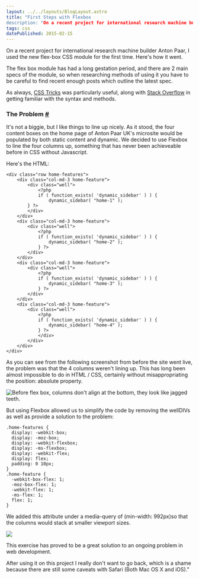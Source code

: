 ```yaml
---
layout: ../../layouts/BlogLayout.astro
title: "First Steps with Flexbox
description: "On a recent project for international research machine builder Anton Paar, I used the new flex-box CSS module for the first time. Here's how it went."
tags: css
datePublished: 2015-02-15
---
```

On a recent project for international research machine builder Anton Paar, I used the new flex-box CSS module for the first time. Here's how it went.

The flex box module has had a long gestation period, and there are 2 main specs of the module, so when researching methods of using it you have to be careful to find recent enough posts which outline the latest spec.

As always, [CSS Tricks](https://css-tricks.com/snippets/css/a-guide-to-flexbox/) was particularly useful, along with [Stack Overflow](https://stackoverflow.com/questions/tagged/flexbox) in getting familiar with the syntax and methods.

### The Problem [#](https://deliciousreverie.co.uk/posts/first-steps-with-flexbox/#the-problem)

It's not a biggie, but I like things to line up nicely. As it stood, the four content boxes on the home page of Anton Paar UK's microsite would be populated by both static content and dynamic. We decided to use Flexbox to line the four columns up, something that has never been achieveable before in CSS without Javascript.

Here's the HTML:

```
<div class="row home-features">
	<div class="col-md-3 home-feature">
		<div class="well">
			<?php
			if ( function_exists( 'dynamic_sidebar' ) ) {
				dynamic_sidebar( "home-1" );
		} ?>
		</div>
	</div>
	<div class="col-md-3 home-feature">
		<div class="well">
			<?php
			if ( function_exists( 'dynamic_sidebar' ) ) {
				dynamic_sidebar( "home-2" );
			} ?>
		</div>
	</div>
	<div class="col-md-3 home-feature">
		<div class="well">
			<?php
			if ( function_exists( 'dynamic_sidebar' ) ) {
				dynamic_sidebar( "home-3" );
			} ?>
		</div>
	</div>
	<div class="col-md-3 home-feature">
		<div class="well">
			<?php
			if ( function_exists( 'dynamic_sidebar' ) ) {
				dynamic_sidebar( "home-4" );
			} ?>
			</div>
		</div>
	</div>
</div>
```

As you can see from the following screenshot from before the site went live, the problem was that the 4 columns weren't lining up. This has long been almost impossible to do in HTML / CSS, certainly without misappropriating the position: absolute property.

![Before flex box, columns don't align at the bottom, they look like jagged teeth.](https://d13mv7x44wu31f.cloudfront.net/files/8lapw6gc3-antonpaar-before.png)

But using Flexbox allowed us to simplify the code by removing the wellDIVs as well as provide a solution to the problem:

```
.home-features {
  display: -webkit-box;
  display: -moz-box;
  display: -webkit-flexbox;
  display: -ms-flexbox;
  display: -webkit-flex;
  display: flex;
  padding: 0 10px;
}
.home-feature {
  -webkit-box-flex: 1;
  -moz-box-flex: 1;
  -webkit-flex: 1;
  -ms-flex: 1;
  flex: 1;
}
```

We added this attribute under a media-query of (min-width: 992px)so that the columns would stack at smaller viewport sizes.

![](https://d13mv7x44wu31f.cloudfront.net/files/8lapw8erj-antonpaar-after.png)

This exercise has proved to be a great solution to an ongoing problem in web development.

After using it on this project I really don't want to go back, which is a shame because there are still some caveats with Safari (Both Mac OS X and iOS)."